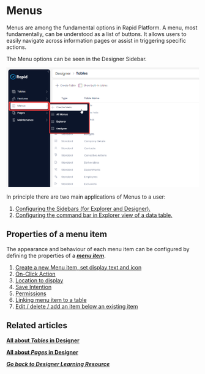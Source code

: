 # Menus

Menus are among the fundamental options in Rapid Platform. A menu, most fundamentally, can be understood as a list of buttons. It allows users to easily navigate across information pages or assist in triggering specific actions.

The Menu options can be seen in the Designer Sidebar.

![Designer Menus menu](<Create a Menu.png>)

In principle there are two main applications of Menus to a user:

1. [Configuring the Sidebars (for Explorer and Designer).](https://docs.rapidplatform.com/books/experiences/page/how-to-customise-sidebars-using-menus "How to customise Sidebars using Menus?")
2. [Configuring the command bar in Explorer view of a data table.](https://docs.rapidplatform.com/books/experiences/page/how-to-configure-a-menu-button-in-a-command-bar "How to configure a Menu button in a command bar?")

## Properties of a menu item

The appearance and behaviour of each menu item can be configured by defining the properties of a [***menu item***](https://docs.rapidplatform.com/books/glossary/page/menu-item "Menu item").

1. [Create a new Menu item, set display text and icon ](https://docs.rapidplatform.com/books/experiences/page/how-to-set-display-text-and-icon-for-a-menu-item "How to set display text and icon for a menu item?")
2. [On-Click Action](https://docs.rapidplatform.com/books/experiences/page/how-to-set-on-click-action-for-a-menu-item "How to set On-Click Action for a menu item?")
3. [Location to display](https://docs.rapidplatform.com/books/experiences/page/what-is-location-to-display-option-in-a-menu "What is Location to Display option in a Menu?")
4. [Save Intention](https://docs.rapidplatform.com/books/experiences/page/what-is-save-intention-option-in-a-menu-setup "What is Save Intention option in a Menu setup?")
5. [Permissions](https://docs.rapidplatform.com/books/experiences/page/how-to-set-permissions-for-a-menu-button "How to set Permissions for a Menu button?")
6. [Linking menu item to a table](https://docs.rapidplatform.com/books/experiences/page/how-to-link-a-menu-item-to-a-table "How to link a menu item to a table?")
7. [Edit / delete / add an item below an existing item](https://docs.rapidplatform.com/books/experiences/page/how-to-edit-delete-add-an-item-below-an-existing-item "How to edit / delete / add an item below an existing item?")

## **Related articles**

**[All about *Tables* in Designer](https://docs.rapidplatform.com/books/experiences/page/all-about-tables-in-designer "All about Tables in Designer")**

**[All about *Pages* in Designer](https://docs.rapidplatform.com/books/experiences/page/all-about-pages-in-designer)**

[***Go back to Designer Learning Resource***](https://docs.rapidplatform.com/books/experiences/page/how-to-access-designer-dezigna-application "How to access Designer (Dezigna application)?")